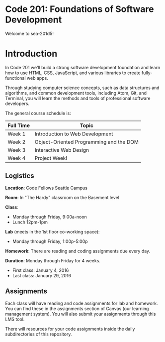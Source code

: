 # Code 201: Foundations of Software Development

Welcome to sea-201d5!

# Introduction

In Code 201 we'll build a strong software development foundation and learn how to use HTML, CSS, JavaScript, and various libraries to create fully-functional web apps.

Through studying computer science concepts, such as data structures and algorithms, and common development tools, including Atom, Git, and Terminal, you will learn the methods and tools of professional software developers.

The general course schedule is:

Full Time  | Topic
-----------|-----------------------------
Week 1     | Introduction to Web Development
Week 2     | Object-Oriented Programming and the DOM
Week 3     | Interactive Web Design
Week 4     | Project Week!

## Logistics
**Location**: Code Fellows Seattle Campus

**Room**: In "The Hardy" classroom on the Basement level

**Class**:
* Monday through Friday, 9:00a-noon
* Lunch 12pm-1pm

**Lab** (meets in the 1st floor co-working space):
* Monday through Friday, 1:00p-5:00p

**Homework**: There are reading and coding assignments due every day.

**Duration**: Monday through Friday for 4 weeks.
* First class: January 4, 2016
* Last class: January 29, 2016

## Assignments

Each class will have reading and code assignments for lab and homework. You can find these in the assignments section of Canvas (our learning management system). You will also submit your assignments through this LMS tool.

There will resources for your code assignments inside the daily subdirectories of this repository.
